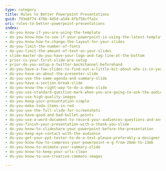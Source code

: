 ```yaml
---
type: category
title: Rules to Better Powerpoint Presentations
guid: 793e8f74-478b-4d5d-a5d4-8fb750cffa1c
uri: rules-to-better-powerpoint-presentations
index:
- do-you-know-if-you-are-using-the-template
- do-you-know-how-to-see-if-your-powerpoint-is-using-the-latest-template
- do-you-know-how-to-change-the-layout-for-your-slides
- do-you-limit-the-number-of-fonts
- do-you-limit-the-amount-of-text-on-your-slides
- slide-master-do-you-have-your-logo-and-tag-line-at-the-bottom
- prior-is-your-first-slide-pre-setup
- prior-do-you-setup-a-twitter-backchannel-beforehand
- do-you-have-a-few-slides-to-find-out-a-little-bit-about-who-is-in-your-audience
- do-you-have-an-about-the-presenter-slide
- do-you-use-the-same-agenda-and-summary-slide
- do-you-have-a-section-break-slide
- do-you-know-the-right-way-to-do-a-demo-slide
- do-you-use-standard-question-mark-when-you-are-going-to-ask-the-audience-something
- do-you-use-high-quality-images
- do-you-keep-your-presentation-simple
- do-you-make-todo-items-in-red
- do-you-use-the-full-slide-for-screenshots
- do-you-have-good-and-bad-bullet-points
- do-you-use-a-word-document-to-record-your-audiences-questions-and-answers
- do-you-finish-your-presentation-with-a-thank-you-slide
- do-you-know-to-slideshare-your-powerpoint-before-the-presentation
- do-you-keep-eye-contact-with-the-audience
- do-you-get-your-ppt-tester-to-do-a-test-please-preferably-a-designer
- do-you-know-how-to-compress-your-powerpoint-e-g-from-26mb-to-13mb
- do-you-know-to-animate-your-summary-slide
- do-you-know-to-keep-your-urls-clean
- do-you-know-to-use-creative-commons-images

---
```

 

